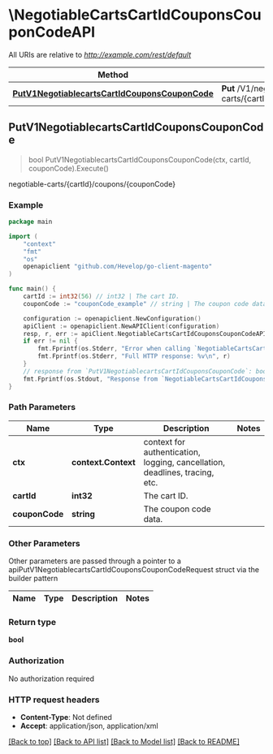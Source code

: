 # \NegotiableCartsCartIdCouponsCouponCodeAPI

All URIs are relative to *http://example.com/rest/default*

Method | HTTP request | Description
------------- | ------------- | -------------
[**PutV1NegotiablecartsCartIdCouponsCouponCode**](NegotiableCartsCartIdCouponsCouponCodeAPI.md#PutV1NegotiablecartsCartIdCouponsCouponCode) | **Put** /V1/negotiable-carts/{cartId}/coupons/{couponCode} | negotiable-carts/{cartId}/coupons/{couponCode}



## PutV1NegotiablecartsCartIdCouponsCouponCode

> bool PutV1NegotiablecartsCartIdCouponsCouponCode(ctx, cartId, couponCode).Execute()

negotiable-carts/{cartId}/coupons/{couponCode}



### Example

```go
package main

import (
	"context"
	"fmt"
	"os"
	openapiclient "github.com/Hevelop/go-client-magento"
)

func main() {
	cartId := int32(56) // int32 | The cart ID.
	couponCode := "couponCode_example" // string | The coupon code data.

	configuration := openapiclient.NewConfiguration()
	apiClient := openapiclient.NewAPIClient(configuration)
	resp, r, err := apiClient.NegotiableCartsCartIdCouponsCouponCodeAPI.PutV1NegotiablecartsCartIdCouponsCouponCode(context.Background(), cartId, couponCode).Execute()
	if err != nil {
		fmt.Fprintf(os.Stderr, "Error when calling `NegotiableCartsCartIdCouponsCouponCodeAPI.PutV1NegotiablecartsCartIdCouponsCouponCode``: %v\n", err)
		fmt.Fprintf(os.Stderr, "Full HTTP response: %v\n", r)
	}
	// response from `PutV1NegotiablecartsCartIdCouponsCouponCode`: bool
	fmt.Fprintf(os.Stdout, "Response from `NegotiableCartsCartIdCouponsCouponCodeAPI.PutV1NegotiablecartsCartIdCouponsCouponCode`: %v\n", resp)
}
```

### Path Parameters


Name | Type | Description  | Notes
------------- | ------------- | ------------- | -------------
**ctx** | **context.Context** | context for authentication, logging, cancellation, deadlines, tracing, etc.
**cartId** | **int32** | The cart ID. | 
**couponCode** | **string** | The coupon code data. | 

### Other Parameters

Other parameters are passed through a pointer to a apiPutV1NegotiablecartsCartIdCouponsCouponCodeRequest struct via the builder pattern


Name | Type | Description  | Notes
------------- | ------------- | ------------- | -------------



### Return type

**bool**

### Authorization

No authorization required

### HTTP request headers

- **Content-Type**: Not defined
- **Accept**: application/json, application/xml

[[Back to top]](#) [[Back to API list]](../README.md#documentation-for-api-endpoints)
[[Back to Model list]](../README.md#documentation-for-models)
[[Back to README]](../README.md)

